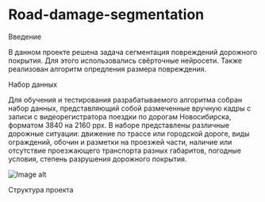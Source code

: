 # Road-damage-segmentation

Введение

В данном проекте решена задача сегментация повреждений дорожного покрытия. Для этого использовались свёрточные нейросети. 
Также реализован алгоритм опредления размера повреждения.

Набор данных

Для обучения и тестирования разрабатываемого алгоритма собран
набор данных, представляющий собой размеченные вручную кадры с записи с видеорегистратора поездки по дорогам
Новосибирска, форматом 3840 на 2160 ppx. В наборе представлены различные дорожные ситуации: движение по трассе или городской дороге, виды
ограждений, обочин и разметки на проезжей части, наличие или отсутствие проезжающего транспорта разных габаритов, погодные условия, степень
разрушения дорожного покрытия.

![Image alt](https://github.com/{username}/{repository}/raw/{branch}/{path}/image.png)

Структура проекта
